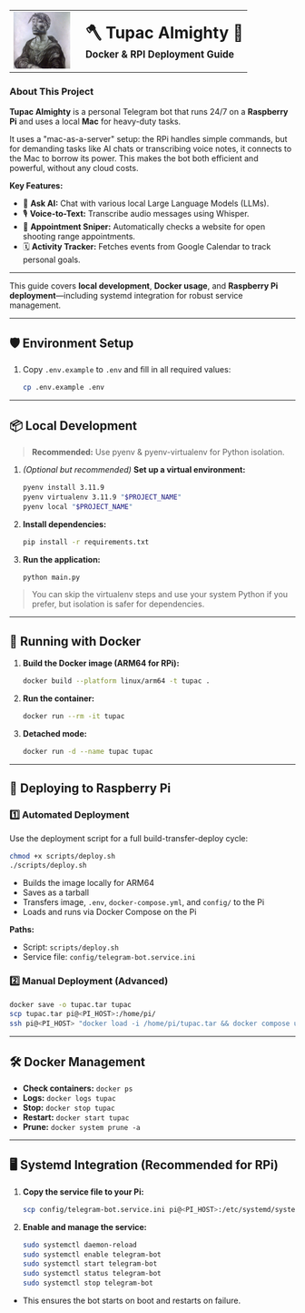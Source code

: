 <div align="center">
<table border="0" cellspacing="0" cellpadding="0" style="border: none; border-collapse: collapse;">
  <tr>
    <td style="border: none; padding-right: 20px;">
      <img src="assets/2pac-shakurliza.jpg" alt="2Pac" width="100"/>
    </td>
    <td style="border: none;">
      <span style="font-size:2em;font-weight:bold;">🪓 Tupac Almighty 🔫</span><br>
      <span style="font-size:1.2em;font-weight:bold;">Docker & RPI Deployment Guide</span>
    </td>
  </tr>
</table>
</div>

### About This Project

**Tupac Almighty** is a personal Telegram bot that runs 24/7 on a **Raspberry Pi** and uses a local **Mac** for heavy-duty tasks.

It uses a "mac-as-a-server" setup: the RPi handles simple commands, but for demanding tasks like AI chats or transcribing voice notes, it connects to the Mac to borrow its power. This makes the bot both efficient and powerful, without any cloud costs.

**Key Features:**

- 🤖 **Ask AI:** Chat with various local Large Language Models (LLMs).
- 🎙️ **Voice-to-Text:** Transcribe audio messages using Whisper.
- 🎯 **Appointment Sniper:** Automatically checks a website for open shooting range appointments.
- 🗓️ **Activity Tracker:** Fetches events from Google Calendar to track personal goals.

---

This guide covers **local development**, **Docker usage**, and **Raspberry Pi deployment**—including systemd integration for robust service management.

---

## 🛡️ Environment Setup

1. Copy `.env.example` to `.env` and fill in all required values:
   ```sh
   cp .env.example .env
   ```

---

## 📦 Local Development

> **Recommended:** Use pyenv & pyenv-virtualenv for Python isolation.

1. _(Optional but recommended)_ **Set up a virtual environment:**

   ```sh
   pyenv install 3.11.9
   pyenv virtualenv 3.11.9 "$PROJECT_NAME"
   pyenv local "$PROJECT_NAME"
   ```

2. **Install dependencies:**

   ```sh
   pip install -r requirements.txt
   ```

3. **Run the application:**
   ```sh
   python main.py
   ```

> You can skip the virtualenv steps and use your system Python if you prefer, but isolation is safer for dependencies.

---

## 🐳 Running with Docker

1. **Build the Docker image (ARM64 for RPi):**

   ```sh
   docker build --platform linux/arm64 -t tupac .
   ```

2. **Run the container:**

   ```sh
   docker run --rm -it tupac
   ```

3. **Detached mode:**
   ```sh
   docker run -d --name tupac tupac
   ```

---

## 🔄 Deploying to Raspberry Pi

### 1️⃣ Automated Deployment

Use the deployment script for a full build-transfer-deploy cycle:

```sh
chmod +x scripts/deploy.sh
./scripts/deploy.sh
```

- Builds the image locally for ARM64
- Saves as a tarball
- Transfers image, `.env`, `docker-compose.yml`, and `config/` to the Pi
- Loads and runs via Docker Compose on the Pi

**Paths:**

- Script: `scripts/deploy.sh`
- Service file: `config/telegram-bot.service.ini`

### 2️⃣ Manual Deployment (Advanced)

```sh
docker save -o tupac.tar tupac
scp tupac.tar pi@<PI_HOST>:/home/pi/
ssh pi@<PI_HOST> "docker load -i /home/pi/tupac.tar && docker compose up -d --force-recreate"
```

---

## 🛠 Docker Management

- **Check containers:** `docker ps`
- **Logs:** `docker logs tupac`
- **Stop:** `docker stop tupac`
- **Restart:** `docker start tupac`
- **Prune:** `docker system prune -a`

---

## 🖥️ Systemd Integration (Recommended for RPi)

1. **Copy the service file to your Pi:**

   ```sh
   scp config/telegram-bot.service.ini pi@<PI_HOST>:/etc/systemd/system/telegram-bot.service
   ```

2. **Enable and manage the service:**
   ```sh
   sudo systemctl daemon-reload
   sudo systemctl enable telegram-bot
   sudo systemctl start telegram-bot
   sudo systemctl status telegram-bot
   sudo systemctl stop telegram-bot
   ```

- This ensures the bot starts on boot and restarts on failure.
